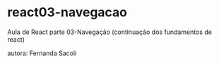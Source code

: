 # react03-navegacao
Aula de React parte 03-Navegação (continuação dos fundamentos de react)

autora: Fernanda Sacoli


